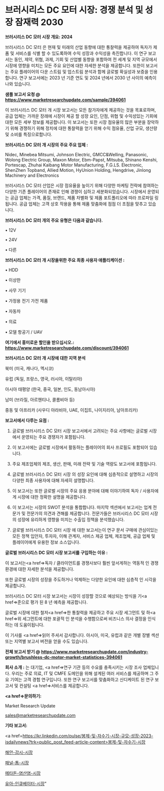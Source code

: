 # 브러시리스 DC 모터 시장: 경쟁 분석 및 성장 잠재력 2030

<strong>브러시리스 DC 모터 시장 개요: 2024</strong>

브러시리스 DC 모터 은 현재 및 미래의 산업 동향에 대한 통찰력을 제공하여 독자가 제품 및 서비스를 식별 할 수 있도록하여 수익 성장과 수익성을 촉진합니다. 이 연구 보고서는 동인, 제약, 위협, 과제, 기회 및 산업별 동향을 포함하여 전 세계 및 지역 규모에서 시장에 영향을 미치는 모든 주요 요인에 대한 자세한 분석을 제공합니다. 또한이 보고서는 주요 플레이어의 다운 스트림 및 업스트림 분석과 함께 글로벌 확실성과 보증을 인용합니다. 연구 보고서에는 2023 년 기준 연도 및 2024 년에서 2030 년 사이의 예측이 나와 있습니다.



<strong>샘플 보고서 요청 @ <a href=https://www.marketresearchupdate.com/sample/394061>https://www.marketresearchupdate.com/sample/394061</a></strong>

이 브러시리스 DC 모터 개 시장 보고서는 모든 참가자에게 제공하는 것을 목표로하며, 공급 업체는 가까운 장래에 시장이 제공 할 성장 요인, 단점, 위협 및 수익성있는 기회에 대한 모든 세부 정보를 제공합니다. 이 보고서는 또한 시장 점유율의 많은 부분을 장악하기 위해 경쟁하기 위해 정치에 대한 통찰력을 얻기 위해 수익 점유율, 산업 규모, 생산량 및 소비를 특징으로합니다.



<strong>브러시리스 DC 모터 개 시장의 주요 주요 업체 :</strong>

Nidec, Minebea Mitsumi, Johnson Electric, GMCC&Welling, Panasonic, Wolong Electric Group, Maxon Motor, Ebm-Papst, Mitsuba, Shinano Kenshi, Portescap, Zhuhai Kaibang Motor Manufacturing, F.G.LS. Electronic, ShenZhen Topband, Allied Motion, HyUnion Holding, Hengdrive, Jinlong Machinery and Electronics

브러시리스 DC 모터 산업은 시장 점유율을 높이기 위해 다양한 마케팅 전략에 참여하는 다양한 기존 플레이어의 존재로 인해 경쟁이 심하고 세분화되었습니다. 시장에서 운영되는 공급 업체는 가격, 품질, 브랜드, 제품 차별화 및 제품 포트폴리오에 따라 프로파일 링됩니다. 공급 업체는 고객 상호 작용을 통해 제품 맞춤화에 점점 더 초점을 맞추고 있습니다.



<strong>브러시리스 DC 모터 개의 주요 유형은 다음과 같습니다.</strong>

• 12V

• 24V

• 다른



<strong>브러시리스 DC 모터 개 시장을위한 주요 최종 사용자 애플리케이션 :</strong>

• HDD

• 이상한

• 사무 기기

• 가정용 전기 가전 제품

• 자동차

• 의료

• 모델 항공기 / UAV



<strong>여기에서 흥미로운 할인을 받으십시오.: <a href=https://www.marketresearchupdate.com/discount/394061>https://www.marketresearchupdate.com/discount/394061</a></strong>



<strong>브러시리스 DC 모터 개 시장에 대한 지역 분석</strong>

북미 (미국, 캐나다, 멕시코)

유럽 (독일, 프랑스, 영국, 러시아, 이탈리아)

아시아 태평양 (한국, 중국, 일본, 인도, 동남아시아)

남미 (브라질, 아르헨티나, 콜롬비아 등)

중동 및 아프리카 (사우디 아라비아, UAE, 이집트, 나이지리아, 남아프리카)



<strong>보고서에서 다루는 요점 :</strong>

1. 글로벌 브러시리스 DC 모터 시장 보고서에서 고려되는 주요 사항에는 글로벌 시장에서 운영되는 주요 경쟁자가 포함됩니다.

2. 이 보고서에는 글로벌 시장에서 활동하는 플레이어의 회사 프로필도 포함되어 있습니다.

3. 주요 제조업체의 제조, 생산, 판매, 미래 전략 및 기술 역량도 보고서에 포함됩니다.

4. 글로벌 브러시리스 DC 모터 시장 의 성장 요인에 대해 심층적으로 설명하고 시장의 다양한 최종 사용자에 대해 자세히 설명합니다.

5. 이 보고서는 또한 글로벌 시장의 주요 응용 분야에 대해 이야기하여 독자 / 사용자에게 시장에 대한 정확한 설명을 제공합니다.

6. 이 보고서는 시장의 SWOT 분석을 통합합니다. 마지막 섹션에서 보고서는 업계 전문가 및 전문가의 의견과 견해를 제공합니다. 전문가들은 브러시리스 DC 모터 시장의 성장에 유리하게 영향을 미치는 수출입 정책을 분석했습니다.

7. 글로벌 브러시리스 DC 모터 시장 에 대한 보고서는이 연구 문서 구매에 관심이있는 모든 정책 입안자, 투자자, 이해 관계자, 서비스 제공 업체, 제조업체, 공급 업체 및 플레이어에게 유용한 정보 소스입니다.



<strong>글로벌 브러시리스 DC 모터 시장 보고서를 구입하는 이유 :</strong>

이 보고서는<a href=>독자 / 클</a>라이언트를 경쟁사보다 훨씬 앞서게하는 역동적 인 경쟁 환경에 대한 자세한 분석을 제공합니다.

또한 글로벌 시장의 성장을 주도하거나 억제하는 다양한 요인에 대한 심층적 인 시각을 제공합니다.

브러시리스 DC 모터 시장 보고서는 시장이 성장할 것으로 예상되는 방식을 기<a href=>준으로</a> 평가 된 8 년 예측을 제공합니다.

글로벌 시장에 대한 철저<a href=>한 통찰력</a>을 제공하고 주요 시장 세그먼트 및 하<a href=>위 세그</a>먼트에 대한 포괄적 인 분석을 수행함으로써 비즈니스 의사 결정을 인식하는 데 도움이됩니다.

이 기사를 <a href=>읽어 주</a>셔서 감사합니다. 아시아, 미국, 유럽과 같은 개별 장별 섹션 또는 지역별 보고서 버전을 얻을 수도 있습니다.



<strong>전체 보고서 받기 @ <a href=https://www.marketresearchupdate.com/industry-growth/brushless-dc-motor-market-statistices-394061>https://www.marketresearchupdate.com/industry-growth/brushless-dc-motor-market-statistices-394061</a></strong>



<strong>회사 소개 :</strong>
는 대기업, <a href=>연구 기</a>관 등의 수요를 충족시키는 시장 조사 업체입니다. 우리는 주로 의료, IT 및 CMFE 도메인을 위해 설계된 여러 서비스를 제공하며 그 주요 기여는 고객 경험 연구입니다. 또한 연구 보고서를 맞춤화하고 신디케이트 된 연구 보고서 및 컨설팅 <a href=>서비</a>스를 제공합니다.



<strong><a href=>문의하기:</a></strong>

Market Research Update

sales@marketresearchupdate.com



<strong>기타 보고서:</strong>

<a href=https://kr.linkedin.com/pulse/봉제-및-자수기-시장-규모-성장-2023-isdailynews?trk=public_post_feed-article-content>봉제-및-자수기-시장</a>

<a href=https://www.linkedin.com/pulse/해안-감시-시장-동향-및-성장-전망-analytics-avenue-adventures-24-ana/>해안-감시-시장</a>

<a href=https://www.linkedin.com/pulse/패널-톱-시장-세분화-연구-및-목표-고객2029년-data-dive-diaries-24-analysis-9n1mf/>패널-톱-시장</a>

<a href=https://www.linkedin.com/pulse/메타돈-염산염-시장-세분화-연구-및-목표-고객2029년-survey-spotlight-pro-24-analysis-rbsuf/>메타돈-염산염-시장</a>

<a href=https://www.linkedin.com/pulse/유아-인큐베이터-시장-규모-및-성장-2023-trend-tracking-tips-360-analysis-ztiwc/>유아-인큐베이터-시장</a>"
